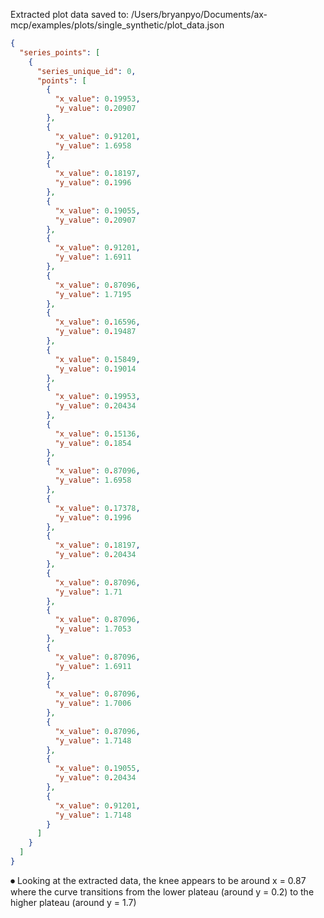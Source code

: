 Extracted plot data saved to: /Users/bryanpyo/Documents/ax-mcp/examples/plots/single_synthetic/plot_data.json

```json
{
  "series_points": [
    {
      "series_unique_id": 0,
      "points": [
        {
          "x_value": 0.19953,
          "y_value": 0.20907
        },
        {
          "x_value": 0.91201,
          "y_value": 1.6958
        },
        {
          "x_value": 0.18197,
          "y_value": 0.1996
        },
        {
          "x_value": 0.19055,
          "y_value": 0.20907
        },
        {
          "x_value": 0.91201,
          "y_value": 1.6911
        },
        {
          "x_value": 0.87096,
          "y_value": 1.7195
        },
        {
          "x_value": 0.16596,
          "y_value": 0.19487
        },
        {
          "x_value": 0.15849,
          "y_value": 0.19014
        },
        {
          "x_value": 0.19953,
          "y_value": 0.20434
        },
        {
          "x_value": 0.15136,
          "y_value": 0.1854
        },
        {
          "x_value": 0.87096,
          "y_value": 1.6958
        },
        {
          "x_value": 0.17378,
          "y_value": 0.1996
        },
        {
          "x_value": 0.18197,
          "y_value": 0.20434
        },
        {
          "x_value": 0.87096,
          "y_value": 1.71
        },
        {
          "x_value": 0.87096,
          "y_value": 1.7053
        },
        {
          "x_value": 0.87096,
          "y_value": 1.6911
        },
        {
          "x_value": 0.87096,
          "y_value": 1.7006
        },
        {
          "x_value": 0.87096,
          "y_value": 1.7148
        },
        {
          "x_value": 0.19055,
          "y_value": 0.20434
        },
        {
          "x_value": 0.91201,
          "y_value": 1.7148
        }
      ]
    }
  ]
}
```

⏺ Looking at the extracted data, the knee appears to be around x = 0.87 where the curve transitions from the lower plateau (around y = 0.2) to the higher plateau (around y = 1.7)
